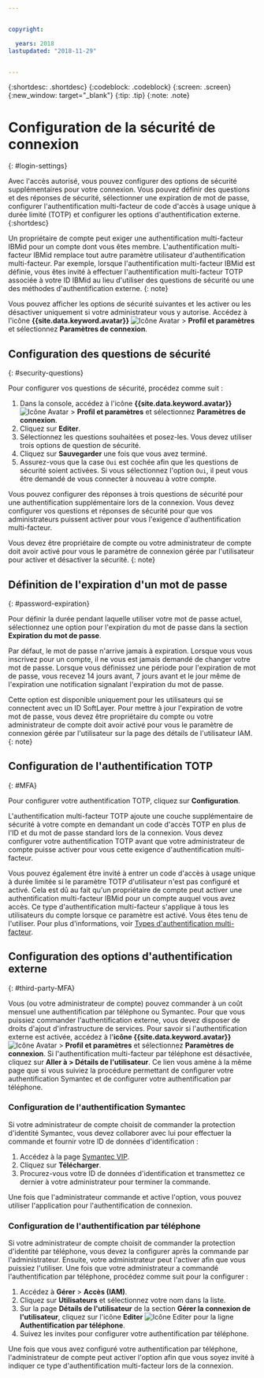 ```yaml
---


copyright:

  years: 2018
lastupdated: "2018-11-29"


---
```


{:shortdesc: .shortdesc}
{:codeblock: .codeblock}
{:screen: .screen}
{:new_window: target="_blank"}
{:tip: .tip}
{:note: .note}


# Configuration de la sécurité de connexion
{: #login-settings}

Avec l'accès autorisé, vous pouvez configurer des options de sécurité supplémentaires pour votre connexion. Vous pouvez définir des questions et des réponses de sécurité, sélectionner une expiration de mot de passe, configurer l'authentification multi-facteur de code d'accès à usage unique à durée limité (TOTP) et configurer les options d'authentification externe.  
{:shortdesc}

Un propriétaire de compte peut exiger une authentification multi-facteur IBMid pour un compte dont vous êtes membre. L'authentification multi-facteur IBMid remplace tout autre paramètre utilisateur d'authentification multi-facteur. Par exemple, lorsque l'authentification multi-facteur IBMid est définie, vous êtes invité à effectuer l'authentification multi-facteur TOTP associée à votre ID IBMid au lieu d'utiliser des questions de sécurité ou une des méthodes d'authentification externe.
{: note}

Vous pouvez afficher les options de sécurité suivantes et les activer ou les désactiver uniquement si votre administrateur vous y autorise. Accédez à l'icône **{{site.data.keyword.avatar}}** ![Icône Avatar](../icons/i-avatar-icon.svg) > **Profil et paramètres** et sélectionnez **Paramètres de connexion**.

## Configuration des questions de sécurité
{: #security-questions}

Pour configurer vos questions de sécurité, procédez comme suit :
1. Dans la console, accédez à l'icône **{{site.data.keyword.avatar}}** ![Icône Avatar](../icons/i-avatar-icon.svg) > **Profil et paramètres** et sélectionnez **Paramètres de connexion**.
2. Cliquez sur **Editer**. 
3. Sélectionnez les questions souhaitées et posez-les. Vous devez utiliser trois options de question de sécurité.
4. Cliquez sur **Sauvegarder** une fois que vous avez terminé.  
5. Assurez-vous que la case `Oui` est cochée afin que les questions de sécurité soient activées. Si vous sélectionnez l'option `Oui`, il peut vous être demandé de vous connecter à nouveau à votre compte.  

Vous pouvez configurer des réponses à trois questions de sécurité pour une authentification supplémentaire lors de la connexion. Vous devez configurer vos questions et réponses de sécurité pour que vos administrateurs puissent activer pour vous l'exigence d'authentification multi-facteur.

Vous devez être propriétaire de compte ou votre administrateur de compte doit avoir activé pour vous le paramètre de connexion gérée par l'utilisateur pour activer et désactiver la sécurité.
{: note}

## Définition de l'expiration d'un mot de passe
{: #password-expiration}

Pour définir la durée pendant laquelle utiliser votre mot de passe actuel, sélectionnez une option pour l'expiration du mot de passe dans la section **Expiration du mot de passe**.

Par défaut, le mot de passe n'arrive jamais à expiration. Lorsque vous vous inscrivez pour un compte, il ne vous est jamais demandé de changer votre mot de passe. Lorsque vous définissez une période pour l'expiration de mot de passe, vous recevez 14 jours avant, 7 jours avant et le jour même de l'expiration une notification signalant l'expiration du mot de passe.

Cette option est disponible uniquement pour les utilisateurs qui se connectent avec un ID SoftLayer. Pour mettre à jour l'expiration de votre mot de passe, vous devez être propriétaire du compte ou votre administrateur de compte doit avoir activé pour vous le paramètre de connexion gérée par l'utilisateur sur la page des détails de l'utilisateur IAM.
{: note}

## Configuration de l'authentification TOTP
{: #MFA}

Pour configurer votre authentification TOTP, cliquez sur **Configuration**. 

L'authentification multi-facteur TOTP ajoute une couche supplémentaire de sécurité à votre compte en demandant un code d'accès TOTP en plus de l'ID et du mot de passe standard lors de la connexion. Vous devez configurer votre authentification TOTP avant que votre administrateur de compte puisse activer pour vous cette exigence d'authentification multi-facteur.

Vous pouvez également être invité à entrer un code d'accès à usage unique à durée limitée si le paramètre TOTP d'utilisateur n'est pas configuré et activé. Cela est dû au fait qu'un propriétaire de compte peut activer une authentification multi-facteur IBMid pour un compte auquel vous avez accès. Ce type d'authentification multi-facteur s'applique à tous les utilisateurs du compte lorsque ce paramètre est activé. Vous êtes tenu de l'utiliser. Pour plus d'informations, voir [Types d'authentification multi-facteur](/docs/iam/mfatypes.html#types).


## Configuration des options d'authentification externe
{: #third-party-MFA}

Vous (ou votre administrateur de compte) pouvez commander à un coût mensuel une authentification par téléphone ou Symantec. Pour que vous puissiez commander l'authentification externe, vous devez disposer de droits d'ajout d'infrastructure de services. Pour savoir si l'authentification externe est activée, accédez à l'**icône {{site.data.keyword.avatar}}** ![Icône Avatar](../icons/i-avatar-icon.svg) > **Profil et paramètres** et sélectionnez **Paramètres de connexion**. Si l'authentification multi-facteur par téléphone est désactivée, cliquez sur **Aller à > Détails de l'utilisateur**. Ce lien vous amène à la même page que si vous suiviez la procédure permettant de configurer votre authentification Symantec et de configurer votre authentification par téléphone.  

### Configuration de l'authentification Symantec

Si votre administrateur de compte choisit de commander la protection d'identité Symantec, vous devez collaborer avec lui pour effectuer la commande et fournir votre ID de données d'identification :

1. Accédez à la page [Symantec VIP](https://vip.symantec.com/).
2. Cliquez sur **Télécharger**. 
3. Procurez-vous votre ID de données d'identification et transmettez ce dernier à votre administrateur pour terminer la commande. 

Une fois que l'administrateur commande et active l'option, vous pouvez utiliser l'application pour l'authentification de connexion.

### Configuration de l'authentification par téléphone

Si votre administrateur de compte choisit de commander la protection d'identité par téléphone, vous devez la configurer après la commande par l'administrateur. Ensuite, votre administrateur peut l'activer afin que vous puissiez l'utiliser. Une fois que votre administrateur a commandé l'authentification par téléphone, procédez comme suit pour la configurer :

1. Accédez à **Gérer** > **Accès (IAM)**.
2. Cliquez sur **Utilisateurs** et sélectionnez votre nom dans la liste.
3. Sur la page **Détails de l'utilisateur** de la section **Gérer la connexion de l'utilisateur**, cliquez sur l'icône **Editer** ![Icône Editer](../icons/icon_write.svg) pour la ligne **Authentification par téléphone**.
4. Suivez les invites pour configurer votre authentification par téléphone.

Une fois que vous avez configuré votre authentification par téléphone, l'administrateur de compte peut activer l'option afin que vous soyez invité à indiquer ce type d'authentification multi-facteur lors de la connexion.


 

